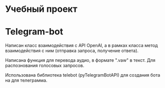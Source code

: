 # Учебный проект
# Telegram-bot 

Написан класс взаимодействия с API OpenAI, а в рамках класса метод взаимодействия с ним (отправка запроса, получение ответа).

Написана функция для перевода аудио, в формате ".vaw" в текст. Для распознования голосовых запросов.

Использована библиотека telebot (pyTelegramBotAPI) для создания бота на для телеграмма.

